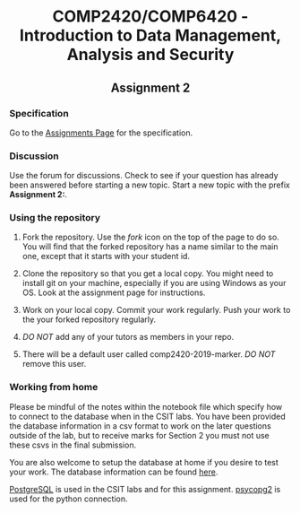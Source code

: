 <h1 align='center'> COMP2420/COMP6420 - Introduction to Data Management, Analysis and Security</h1>

<h2 align='center'> Assignment 2</h2>

### Specification

Go to the [Assignments
Page](https://cs.anu.edu.au/courses/comp2420/assessment/assignments/)
for the specification.

### Discussion

Use the forum for discussions.  Check to see if your question has already been
answered before starting a new topic.  Start a new topic with the prefix
**Assignment 2:**.


### Using the repository

  1. Fork the repository. Use the *fork* icon on the top of the page
     to do so. You will find that the forked repository has a name similar to
     the main one, except that it starts with your student id.

  2. Clone the repository so that you get a local copy.  You might need to
     install git on your machine, especially if you are using Windows as your
     OS. Look at the assignment page for instructions.

  3. Work on your local copy.  Commit your work regularly.  Push your work
     to the your forked repository regularly.

  4. *DO NOT* add any of your tutors as members in your repo.

  5. There will be a default user called comp2420-2019-marker.  *DO NOT* remove this user. 

### Working from home

Please be mindful of the notes within the notebook file which specify how to
connect to the database when in the CSIT labs. You have been provided the database
information in a csv format to work on the later questions outside of the lab,
but to receive marks for Section 2 you must not use these csvs in the final
submission.

You are also welcome to setup the database at home if you desire to test your work. The database information can be found [here](http://www.postgresqltutorial.com/postgresql-sample-database/).


[PostgreSQL](https://www.postgresql.org/download/) is used in the CSIT labs and for this assignment. [psycopg2](http://initd.org/psycopg/download/) is used for the python connection.
